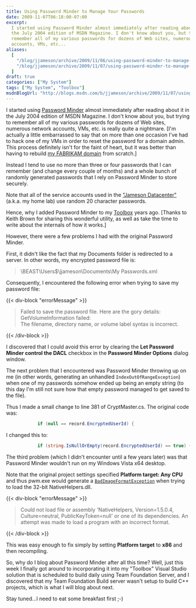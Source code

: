 ```yaml
---
title: Using Password Minder to Manage Your Passwords
date: 2009-11-07T06:18:00-07:00
excerpt:
  I started using Password Minder almost immediately after reading about it in
  the July 2004 edition of MSDN Magazine. I don't know about you, but trying to
  remember all of my various passwords for dozens of Web sites, numerous network
  accounts, VMs, etc...
aliases:
  [
    "/blog/jjameson/archive/2009/11/06/using-password-minder-to-manage-your-passwords.aspx",
    "/blog/jjameson/archive/2009/11/07/using-password-minder-to-manage-your-passwords.aspx",
  ]
draft: true
categories: ["My System"]
tags: ["My System", "Toolbox"]
msdnBlogUrl: "http://blogs.msdn.com/b/jjameson/archive/2009/11/07/using-password-minder-to-manage-your-passwords.aspx"
---
```


I started using
[Password Minder](http://msdn.microsoft.com/en-us/magazine/cc163958.aspx) almost
immediately after reading about it in the July 2004 edition of MSDN Magazine. I
don't know about you, but trying to remember all of my various passwords for
dozens of Web sites, numerous network accounts, VMs, etc. is really quite a
nightmare.
[I'm actually a little embarrassed to say that on more than one occasion I've had to hack one of my VMs in order to reset the password for a domain admin. This process definitely isn't for the faint of heart, but it was better than having to rebuild [my FABRIKAM domain](/blog/jjameson/2009/09/14/the-jameson-datacenter)
from scratch.]

Instead I tend to use no more than three or four passwords that I can remember
(and change every couple of months) and a whole bunch of randomly generated
passwords that I rely on Password Minder to store securely.

Note that all of the service accounts used in the
["Jameson Datacenter"](/blog/jjameson/2009/09/14/the-jameson-datacenter) (a.k.a.
my home lab) use random 20 character passwords.

Hence, why I added Password Minder to my
[Toolbox](/blog/jjameson/2007/03/22/backedup-and-notbackedup) years ago. [Thanks
to Keith Brown for sharing this wonderful utility, as well as take the time to
write about the internals of how it works.]

However, there were a few problems I had with the original Password Minder.

First, it didn't like the fact that my Documents folder is redirected to a
server. In other words, my encrypted password file is:

> \\BEAST\Users$\jjameson\Documents\My Passwords.xml

Consequently, I encountered the following error when trying to save my password
file:

{{< div-block "errorMessage" >}}

> Failed to save the password file. Here are the gory details:
> GetVolumeInformation failed:\
> The filename, directory name, or volume label syntax is incorrect.

{{< /div-block >}}

I discovered that I could avoid this error by clearing the **Let Password Minder
control the DACL** checkbox in the **Password Minder Options** dialog window.

The next problem that I encountered was Password Minder throwing up on me (in
other words, generating an unhandled `IndexOutOfRangeException`) when one of my
passwords somehow ended up being an empty string (to this day I'm still not sure
how that empty password managed to get saved to the file).

Thus I made a small change to line 381 of CryptMaster.cs. The original code was:

```C#
            if (null == record.EncryptedUserId) {
```

I changed this to:

```C#
            if (string.IsNullOrEmpty(record.EncryptedUserId) == true) {
```

The third problem (which I didn't encounter until a few years later) was that
Password Minder wouldn't run on my Windows Vista x64 desktop.

Note that the original project settings specified **Platform target: Any CPU**
and thus pwm.exe would generate a
[`BadImageFormatException`](http://msdn.microsoft.com/en-us/library/system.badimageformatexception.aspx)
when trying to load the 32-bit NativeHelpers.dll.

{{< div-block "errorMessage" >}}

> Could not load file or assembly 'NativeHelpers, Version=1.5.0.4,
> Culture=neutral, PublicKeyToken=null' or one of its dependencies. An attempt
> was made to load a program with an incorrect format.

{{< /div-block >}}

This was easy enough to fix simply by setting **Platform target** to **x86** and
then recompiling.

So, why do I blog about Password Minder after all this time? Well, just this
week I finally got around to incorporating it into my "Toolbox" Visual Studio
solution that is scheduled to build daily using Team Foundation Server, and I
discovered that my Team Foundation Build server wasn't setup to build C++
projects, which is what I will blog about next.

Stay tuned...I need to eat some breakfast first ;-)
